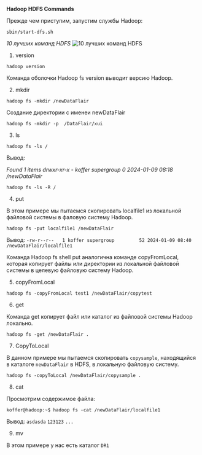**Hadoop HDFS Commands**

Прежде чем приступим, запустим службы Hadoop:

```
sbin/start-dfs.sh
```

_10 лучших команд HDFS_
![10 лучших команд HDFS](https://data-flair.training/blogs/wp-content/uploads/sites/2/2016/06/top-10-hadoop-hdfs-commands.jpg)


1. version

```
hadoop version
```
Команда оболочки Hadoop fs version выводит версию Hadoop.

2. mkdir 

```
hadoop fs -mkdir /newDataFlair
```
Создание директории с именеи newDataFlair

```
hadoop fs -mkdir -p  /DataFlair/xui
```

3. ls

```
hadoop fs -ls /
```
Вывод:

_Found 1 items_
_drwxr-xr-x   - koffer supergroup          0 2024-01-09 08:18 /newDataFlair_

```
hadoop fs -ls -R /
```

4. put

В этом примере мы пытаемся скопировать localfile1 из локальной файловой системы 
в фаловую систему Hadoop.

```
hadoop fs -put localfile1 /newDataFlair
```
Вывод:
`-rw-r--r--   1 koffer supergroup         52 2024-01-09 08:40 /newDataFlair/localfile1`

Команда Hadoop fs shell put аналогична команде copyFromLocal, которая копирует файлы 
или директории из локальной файловой системы в целевую файловую систему Hadoop.

5. copyFromLocal

```
hadoop fs -copyFromLocal test1 /newDataFlair/copytest
```

6. get

Команда get копирует файл или каталог из файловой системы Hadoop локально.
```
hadoop fs -get /newDataFlair .
```

7. CopyToLocal

В данном примере мы пытаемся скопировать `copysample`, находящийся в каталоге
`newDataFlair` в HDFS, в локальную файловую систему.
```
hadoop fs -copyToLocal /newDataFlair/copysample .
```

8. cat

Просмотрим содержимое файла:
```
koffer@hadoop:~$ hadoop fs -cat /newDataFlair/localfile1
```
Вывод:
`asdasda`
`123123`
`...`

9. mv

В этом примере у нас есть каталог `DR1`




